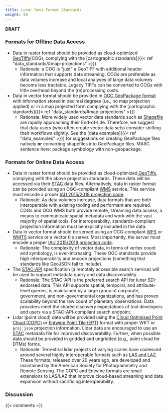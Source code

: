 ```yaml
---
title: Lunar Data Format Standards
weight: 50
---
```

**DRAFT**

### Formats for Offline Data Access
- Data in raster format should be provided as cloud-optimized[ GeoTiffs](https://www.cogeo.org)(COG), complying with the [cartographic standards]({{< ref "data_standards/#map-projections" >}}). 
  - Rationale: a COG is "just" a GeoTIFF with additional header information that supports data streaming. COGs are preferable as data volumes increase and local analyses of large data volumes become less tractable. Legacy TIFFs can be converted to COGs with little overhead beyond the (re)processing costs.
- Data in vector format should be provided in [OGC GeoPackage format](https://www.geopackage.org) with information stored in decimal degrees (i.e., no map projection applied) or in a map projected form complying with the [cartographic standards]({{< ref "data_standards/#map-projections" >}})
  - Rationale: More widely used vector data standards such as [Shapefile](http://switchfromshapefile.org) are rapidly approaching their End-of-Life. Therefore, we suggest that data users (who often create vector data sets) consider shifting their workflows slightly. See the [data examples]({{< ref "data_examples" >}}) for suggestions on creating GeoPackage files natively **or** converting shapefiles into GeoPackage files. MARC sentence here: package symbology with non-geopackage.


### Formats for Online Data Access
- Data in raster format should be provided as cloud-optimized[ GeoTiffs](https://www.cogeo.org), complying with the above projection standards. These data will be accessed via their [STAC](https://stacspec.org/en) data files. Alternatively, data in raster format can be provided using an OGC-compliant [WMS](https://www.ogc.org/standards/wms) service. This service must encode a proper [IAU 2015/2018 projection code](https://ui.adsabs.harvard.edu/abs/2021LPICo2549.7012H).
  - Rationale: As data volumes increase, data formats that are both interoperable with existing tooling and performant are required. COGs and OCG WMS both provide remote, streaming data access, a means to communicate spatial metadata and work with the vast majority of spatial tools. For interoperability, standards-compliant projection information must be explicitly included in the data.
- Data in vector format should be served using an OCG-compliant [WFS](https://www.ogc.org/standards/wfs) or [WMTS](https://www.ogc.org/standards/wmts) service or a vector tile server. Most importantly, the server must encode a proper [IAU 2015/2018 projection code](https://ui.adsabs.harvard.edu/abs/2021LPICo2549.7012H).
  - Rationale: The complexity of vector data, in terms of vertex count and symbology, is ever-increasing. These OGC standards provide high interoperability and encode projections (something that standards like GeoJSON fail to include).
- The [STAC-API](https://github.com/radiantearth/stac-api-spec) specification (a remotely accessible search service) will be used to support metadata query and data discoverability. 
  - Rationale: The STAC-API is the preferred search API for lunar SDI-endorsed data. This API supports spatial, temporal, and attribute-level queries, is maintained by a large group of corporate, government, and non-governmental organizations, and has proven scalability beyond the raw count of planetary observations. Data providers meet the shared discovery expectations of tool developers and users via a STAC-API-compliant search endpoint.
- Lidar (point cloud) data will be provided using the [Cloud Optimised Point Cloud (COPC)](https://copc.io) or [Entwine Point Tile (EPT)](https://entwine.io/entwine-point-tile.html) format with proper WKT or `proj:json` projection information. Lidar data are encouraged to use an [STAC](https://stacspec.org/en) metadata file for improved discoverability. Further, when possible data should be provided in gridded and ungridded (e.g., point cloud for DTMs) forms.
  - Rationale: Terrestrial lidar projects of varying scales have coalesced around several highly interoperable formats such as [LAS and LAZ](https://learn.rockrobotic.com/understanding-las-and-laz-file-formats). These formats, released over 20 years ago, are developed and maintained by the American Society for Photogrammetry and Remote Sensing. The COPC and Entwine formats are small extensions to LAS/LAZ that improve cloud-based streaming and data expansion without sacrificing interoperability.

### Discussion

{{< comments >}}